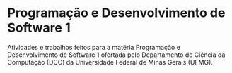 <h1 align="left"> Programação e Desenvolvimento de Software 1 </h1>

Atividades e trabalhos feitos para a matéria Programação e Desenvolvimento de Software 1 ofertada pelo Departamento de Ciência da Computação (DCC) da Universidade Federal de Minas Gerais (UFMG).
